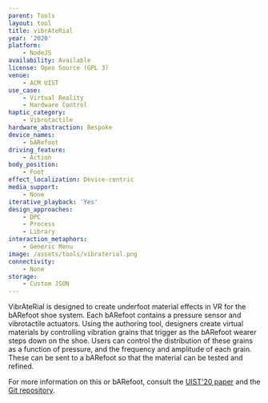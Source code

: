 ```yaml
---
parent: Tools
layout: tool
title: vibrAteRial
year: '2020'
platform:
    - NodeJS
availability: Available
license: Open Source (GPL 3)
venue:
    - ACM UIST
use_case:
    - Virtual Reality
    - Hardware Control
haptic_category:
    - Vibrotactile
hardware_abstraction: Bespoke
device_names:
    - bARefoot
driving_feature:
    - Action
body_position:
    - Foot
effect_localization: Device-centric
media_support:
    - None
iterative_playback: 'Yes'
design_approaches:
    - DPC
    - Process
    - Library
interaction_metaphors:
    - Generic Menu
image: /assets/tools/vibraterial.png
connectivity:
    - None
storage:
    - Custom JSON
---
```

VibrAteRial is designed to create underfoot material effects in VR for the bARefoot shoe system.
Each bARefoot contains a pressure sensor and vibrotactile actuators.
Using the authoring tool, designers create virtual materials by controlling vibration grains that trigger as the bARefoot wearer steps down on the shoe.
Users can control the distribution of these grains as a function of pressure, and the frequency and amplitude of each grain.
These can be sent to a bARefoot so that the material can be tested and refined.

For more information on this or bARefoot, consult the [UIST'20 paper](https://doi.org/10.1145/3379337.3415828)
and the [Git repository](https://gitlab.cs.uni-saarland.de/fruchard/hapticexperiencegenerator).
